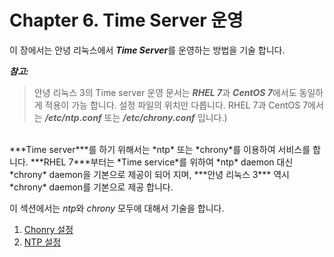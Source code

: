 # Chapter 6. Time Server 운영

이 장에서는 안녕 리눅스에서 ***Time Server***를 운영하는 방법을 기술 합니다.

***참고:***
>안녕 리눅스 3의 Time server 운영 문서는 ***RHEL 7***과 ***CentOS 7***에서도 동일하게 적용이 가능 합니다. 설정 파일의 위치만 다릅니다. RHEL 7과 CentOS 7에서는 ***/etc/ntp.conf*** 또는 ***/etc/chrony.conf*** 입니다.)

<br>
***Time server***를 하기 위해서는 *ntp* 또는 *chrony*를 이용하여 서비스를 합니다. ***RHEL 7***부터는 *Time service*를 위하여 *ntp* daemon 대신 *chrony* daemon을 기본으로 제공이 되어 지며, ***안녕 리눅스 3*** 역시 *chrony* daemon를 기본으로 제공 합니다.

이 섹션에서는 *ntp*와 *chrony* 모두에 대해서 기술을 합니다.

1. [Chonry 설정](chapter6-chrony.md)
1. [NTP 설정](chapter6-ntp.md)
